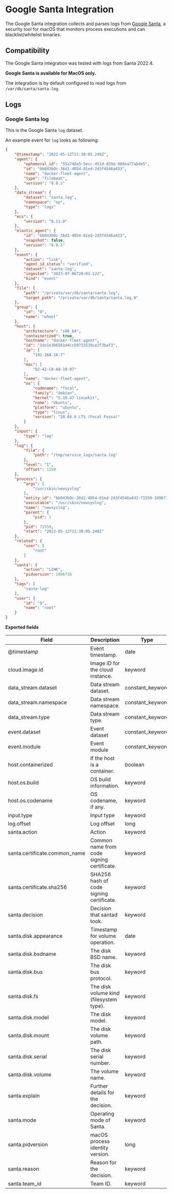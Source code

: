 # Google Santa Integration

The Google Santa integration collects and parses logs from [Google Santa](https://github.com/google/santa), a security tool for macOS that monitors process executions and can blacklist/whitelist
binaries.

## Compatibility

The Google Santa integration was tested with logs from Santa 2022.4.

**Google Santa is available for MacOS only.**

The integration is by default configured to read logs from `/var/db/santa/santa.log`.

## Logs

### Google Santa log

This is the Google Santa `log` dataset.

An example event for `log` looks as following:

```json
{
    "@timestamp": "2022-05-12T11:30:05.248Z",
    "agent": {
        "ephemeral_id": "55a748a5-5ecc-451d-859d-988ea77abde5",
        "id": "bb043b0c-36d1-4054-81ed-2d3f4546a433",
        "name": "docker-fleet-agent",
        "type": "filebeat",
        "version": "8.8.1"
    },
    "data_stream": {
        "dataset": "santa.log",
        "namespace": "ep",
        "type": "logs"
    },
    "ecs": {
        "version": "8.11.0"
    },
    "elastic_agent": {
        "id": "bb043b0c-36d1-4054-81ed-2d3f4546a433",
        "snapshot": false,
        "version": "8.8.1"
    },
    "event": {
        "action": "link",
        "agent_id_status": "verified",
        "dataset": "santa.log",
        "ingested": "2023-07-06T20:01:12Z",
        "kind": "event"
    },
    "file": {
        "path": "/private/var/db/santa/santa.log",
        "target_path": "/private/var/db/santa/santa.log.0"
    },
    "group": {
        "id": "0",
        "name": "wheel"
    },
    "host": {
        "architecture": "x86_64",
        "containerized": true,
        "hostname": "docker-fleet-agent",
        "id": "1de1e3b6561d4ccb9731539ce2f3baf3",
        "ip": [
            "192.168.16.7"
        ],
        "mac": [
            "02-42-C0-A8-10-07"
        ],
        "name": "docker-fleet-agent",
        "os": {
            "codename": "focal",
            "family": "debian",
            "kernel": "5.10.47-linuxkit",
            "name": "Ubuntu",
            "platform": "ubuntu",
            "type": "linux",
            "version": "20.04.6 LTS (Focal Fossa)"
        }
    },
    "input": {
        "type": "log"
    },
    "log": {
        "file": {
            "path": "/tmp/service_logs/santa.log"
        },
        "level": "I",
        "offset": 1150
    },
    "process": {
        "args": [
            "/usr/sbin/newsyslog"
        ],
        "entity_id": "bb043b0c-36d1-4054-81ed-2d3f4546a433-71559-1096716",
        "executable": "/usr/sbin/newsyslog",
        "name": "newsyslog",
        "parent": {
            "pid": 1
        },
        "pid": 71559,
        "start": "2022-05-12T11:30:05.248Z"
    },
    "related": {
        "user": [
            "root"
        ]
    },
    "santa": {
        "action": "LINK",
        "pidversion": 1096716
    },
    "tags": [
        "santa-log"
    ],
    "user": {
        "id": "0",
        "name": "root"
    }
}
```

**Exported fields**

| Field | Description | Type |
|---|---|---|
| @timestamp | Event timestamp. | date |
| cloud.image.id | Image ID for the cloud instance. | keyword |
| data_stream.dataset | Data stream dataset. | constant_keyword |
| data_stream.namespace | Data stream namespace. | constant_keyword |
| data_stream.type | Data stream type. | constant_keyword |
| event.dataset | Event dataset | constant_keyword |
| event.module | Event module | constant_keyword |
| host.containerized | If the host is a container. | boolean |
| host.os.build | OS build information. | keyword |
| host.os.codename | OS codename, if any. | keyword |
| input.type | Input type | keyword |
| log.offset | Log offset | long |
| santa.action | Action | keyword |
| santa.certificate.common_name | Common name from code signing certificate. | keyword |
| santa.certificate.sha256 | SHA256 hash of code signing certificate. | keyword |
| santa.decision | Decision that santad took. | keyword |
| santa.disk.appearance | Timestamp for volume operation. | date |
| santa.disk.bsdname | The disk BSD name. | keyword |
| santa.disk.bus | The disk bus protocol. | keyword |
| santa.disk.fs | The disk volume kind (filesystem type). | keyword |
| santa.disk.model | The disk model. | keyword |
| santa.disk.mount | The disk volume path. | keyword |
| santa.disk.serial | The disk serial number. | keyword |
| santa.disk.volume | The volume name. | keyword |
| santa.explain | Further details for the decision. | keyword |
| santa.mode | Operating mode of Santa. | keyword |
| santa.pidversion | macOS process identity version. | long |
| santa.reason | Reason for the decision. | keyword |
| santa.team_id | Team ID. | keyword |

